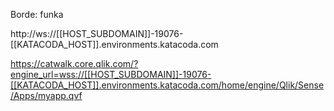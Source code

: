Borde: funka

http://ws://[[HOST_SUBDOMAIN]]-19076-[[KATACODA_HOST]].environments.katacoda.com

 https://catwalk.core.qlik.com/?engine_url=wss://[[HOST_SUBDOMAIN]]-19076-[[KATACODA_HOST]].environments.katacoda.com/home/engine/Qlik/Sense/Apps/myapp.qvf